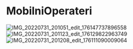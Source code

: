 # MobilniOperateri

![IMG_20220731_201051_edit_176147737896558](https://user-images.githubusercontent.com/107709730/182040417-3a053116-891f-47e2-83f3-139236c8ebba.jpg)
![IMG_20220731_201123_edit_176129822963749](https://user-images.githubusercontent.com/107709730/182040518-3a38fa54-7ef4-49fe-93cf-8a77c4df4da3.jpg)
![IMG_20220731_201208_edit_176111090009064](https://user-images.githubusercontent.com/107709730/182040681-ed39a7cd-4813-4865-bc6a-a31c5c3c022b.jpg)
